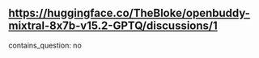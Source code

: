 ## https://huggingface.co/TheBloke/openbuddy-mixtral-8x7b-v15.2-GPTQ/discussions/1

contains_question: no